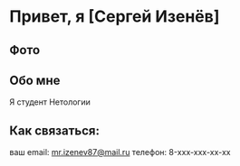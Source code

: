 # Привет, я [Сергей Изенёв] 

## Фото


## Обо мне

Я студент Нетологии

## Как связаться:

ваш email: mr.izenev87@mail.ru
телефон: 8-xxx-xxx-xx-xx
